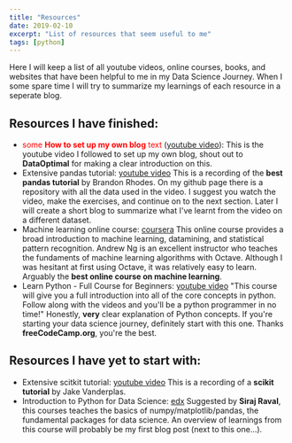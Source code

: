 ```yaml
---
title: "Resources"
date: 2019-02-10
excerpt: "List of resources that seem useful to me"
tags: [python]
---
```

Here I will keep a list of all youtube videos, online courses, books, and websites
that have been helpful to me in my Data Science Journey. When I some spare time
I will try to summarize my learnings of each resource in a seperate blog.

## Resources I have finished:
* <span style="color:red">some **How to set up my own blog** text</span> ([youtube video](https://www.youtube.com/watch?v=qWrcgHwSG8M&t=72s)): This is the youtube video I followed to set up my own blog, shout out to **DataOptimal** for 
making a clear introduction on this.
* Extensive pandas tutorial: [youtube video](https://www.youtube.com/watch?v=5JnMutdy6Fw)
This is a recording of the **best pandas tutorial** by Brandon Rhodes. On my github page
there is a repository with all the data used in the video. I suggest you watch the video,
make the exercises, and continue on to the next section. Later I will create a short blog
to summarize what I've learnt from the video on a different dataset.
* Machine learning online course: [coursera](https://www.coursera.org/learn/machine-learning)
This online course provides a broad introduction to machine learning, datamining, and
statistical pattern recognition. Andrew Ng is an excellent instructor who teaches the
fundaments of machine learning algorithms with Octave. Although I was hesitant at first
using Octave, it was relatively easy to learn. Arguably the **best online course on machine learning**.
* Learn Python - Full Course for Beginners: [youtube video](https://www.youtube.com/watch?v=rfscVS0vtbw)
"This course will give you a full introduction into all of the core concepts in python. Follow along with the videos and you'll be a python programmer in no time!" Honestly, **very** clear explanation of Python concepts.
If you're starting your data science journey, definitely start with this one.
Thanks **freeCodeCamp.org**, you're the best.

## Resources I have yet to start with:
* Extensive scitkit tutorial: [youtube video](https://www.youtube.com/watch?v=L7R4HUQ-eQ0)
This is a recording of a **scikit tutorial** by Jake Vanderplas.
* Introduction to Python for Data Science: [edx](https://www.edx.org/course/introduction-python-data-science-3)
Suggested by **Siraj Raval**, this courses teaches the basics of numpy/matplotlib/pandas,
the fundamental packages for data science. An overview of learnings from this course
will probably be my first blog post (next to this one...).
